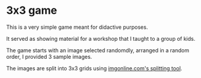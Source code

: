 # 3x3 game

This is a very simple game meant for didactive purposes.

It served as showing material for a workshop that I taught to a group of kids.

The game starts with an image selected randomdly, arranged in a random order, I provided 3 sample images.

The images are split into 3x3 grids using [imgonline.com's splitting tool](https://www.imgonline.com.ua/eng/cut-photo-into-pieces.php).